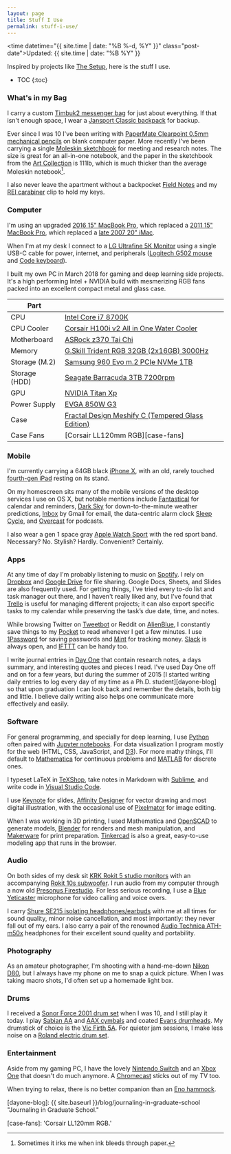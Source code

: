 ```yaml
---
layout: page
title: Stuff I Use
permalink: stuff-i-use/
---
```


<time datetime="{{ site.time | date: "%B %-d, %Y" }}" class="post-date">Updated: {{ site.time | date: "%B %Y" }}</time>

Inspired by projects like [The Setup][the-setup], here is the stuff I use.

* TOC
{:toc}

### What's in my Bag
I carry a custom [Timbuk2 messenger bag][timbuk2] for just about everything.
If that isn't enough space, I wear a [Jansport Classic backpack][jansport] for backup.

<!-- <figure>
	<img class="full" src="/images/stuff-i-use.jpg" alt="Stuff I Use.">
	<figcaption>Apple Pi. Get it?</figcaption>
</figure> -->

Ever since I was 10 I've been writing with [PaperMate Clearpoint 0.5mm mechanical pencils][pencil] on blank computer paper.
More recently I've been carrying a single [Moleskin sketchbook][moleskin-sketch] for meeting and research notes.
The size is great for an all-in-one notebook, and the paper in the sketchbook from the [Art Collection][moleskin-art] is 111lb, which is much thicker than the average Moleskin notebook[^fn-moleskin].

I also never leave the apartment without a backpocket [Field Notes][fieldnotes] and my [REI carabiner][carabiner] clip to hold my keys.

### Computer
I'm using an upgraded [2016 15" MacBook Pro][mbp], which replaced a [2011 15" MacBook Pro][mbp2011], which replaced a [late 2007 20" iMac][imac].

When I'm at my desk I connect to a [LG Ultrafine 5K Monitor][monitor] using a single USB-C cable for power, internet, and peripherals ([Logitech G502 mouse][mouse] and [Code keyboard][keyboard]).

I built my own PC in March 2018 for gaming and deep learning side projects.
It's a high performing Intel + NVIDIA build with mesmerizing RGB fans packed into an excellent compact metal and glass case.

| Part          |             |
| ------------- |-------------|
| CPU           | [Intel Core i7 8700K][cpu] |
| CPU Cooler    | [Corsair H100i v2 All in One Water Cooler][cpu-cooler] |
| Motherboard   | [ASRock z370 Tai Chi][motherboard] |
| Memory        | [G.Skill Trident RGB 32GB (2x16GB) 3000Hz][memory] |
| Storage (M.2) | [Samsung 960 Evo m.2 PCIe NVMe 1TB][storage-m2] |
| Storage (HDD) | [Seagate Barracuda 3TB 7200rpm][storage-hdd] |
| GPU           | [NVIDIA Titan Xp][gpu] |
| Power Supply  | [EVGA 850W G3][power-supply] |
| Case          | [Fractal Design Meshify C (Tempered Glass Edition)][case]|
| Case Fans     | [Corsair LL120mm RGB][case-fans] |

### Mobile
I'm currently carrying a 64GB black [iPhone X][iphone], with an old, rarely touched [fourth-gen iPad][ipad] resting on its stand.

<!-- <figure>
	<img class="iphone" src="/images/iphone.png" alt="My iPhone Homescreen.">
	<figcaption>My old iPhone 6 Homescreen.</figcaption>
</figure> -->

On my homescreen sits many of the mobile versions of the desktop services I use on OS X, but notable mentions include [Fantastical][fantastical] for calendar and reminders, [Dark Sky][darksky] for down-to-the-minute weather predictions, [Inbox][inbox] by Gmail for email, the data-centric alarm clock [Sleep Cycle][sleep-cycle], and [Overcast][overcast] for podcasts.

I also wear a gen 1 space gray [Apple Watch Sport][watch] with the red sport band.
Necessary? No.
Stylish? Hardly.
Convenient? Certainly. 

### Apps
At any time of day I'm probably listening to music on [Spotify][spotify].
I rely on [Dropbox][dropbox] and [Google Drive][drive] for file sharing.
Google Docs, Sheets, and Slides are also frequently used.
For getting things, I've tried every to-do list and task manager out there, and I haven't really liked any, but I've found that [Trello][trello] is useful for managing different projects; it can also export specific tasks to my calendar while preserving the task’s due date, time, and notes. 

While browsing Twitter on [Tweetbot][tweetbot] or Reddit on [AlienBlue][alienblue], I constantly save things to my [Pocket][pocket] to read whenever I get a few minutes.
I use [1Password][1password] for saving passwords and [Mint][mint] for tracking money.
[Slack][slack] is always open, and [IFTTT][ifttt] can be handy too. 

I write journal entries in [Day One][day-one] that contain research notes, a days summary, and interesting quotes and pieces I read.
I've used Day One off and on for a few years, but during the summer of 2015 [I started writing daily entries to log every day of my time as a Ph.D. student][dayone-blog] so that upon graduation I can look back and remember the details, both big and little.
I believe daily writing also helps one communicate more effectively and easily.

### Software
For general programming, and specially for deep learning, I use [Python][python] often paired with [Jupyter notebooks][jupyter].
For data visualization I program mostly for the web (HTML, CSS, JavaScript, and [D3][d3]).
For more mathy things, I'll default to [Mathematica][mathematica] for continuous problems and [MATLAB][matlab] for discrete ones.

I typeset LaTeX in [TeXShop][texshop], take notes in Markdown with [Sublime][sublime], and write code in [Visual Studio Code][vs-code].

I use [Keynote][keynote] for slides, [Affinity Designer][affinity-designer] for vector drawing and most digital illustration, with the occasional use of [Pixelmator][pixelmator] for image editing.

When I was working in 3D printing, I used Mathematica and [OpenSCAD][openscad] to generate models, [Blender][blender] for renders and mesh manipulation, and [Makerware][makerware] for print preparation.
[Tinkercad][tinkercad] is also a great, easy-to-use modeling app that runs in the browser.

### Audio
On both sides of my desk sit [KRK Rokit 5 studio monitors][rokit5] with an accompanying [Rokit 10s subwoofer][rokit10].
I run audio from my computer through a now old [Presonus Firestudio][firestudio]. 
For less serious recording, I use a [Blue Yeticaster][yeti] microphone for video calling and voice overs.

I carry [Shure SE215 isolating headphones/earbuds][shure] with me at all times for sound quality, minor noise cancellation, and most importantly: they never fall out of my ears.
I also carry a pair of the renowned [Audio Technica ATH-m50x][m50x] headphones for their excellent sound quality and portability.

### Photography
As an amateur photographer, I'm shooting with a hand-me-down [Nikon D80][d80], but I always have my phone on me to snap a quick picture.
When I was taking macro shots, I'd often set up a homemade light box.

### Drums
I received a [Sonor Force 2001 drum set][sonor] when I was 10, and I still play it today.
I play [Sabian AA][aa] and [AAX cymbals][aax] and coated [Evans drumheads][evans].
My drumstick of choice is the [Vic Firth 5A][5a].
For quieter jam sessions, I make less noise on a [Roland electric drum set][roland]. 

### Entertainment
Aside from my gaming PC, I have the lovely [Nintendo Switch][switch] and an [Xbox One][xbox] that doesn't do much anymore.
A [Chromecast][chromecast] sticks out of my TV too. 

When trying to relax, there is no better companion than an [Eno hammock][eno].

[timbuk2]: http://www.timbuk2.com "Timbuk2."
[jansport]: http://www.jansport.com/shop/en/jansport-us/backpacks/right-pack-typ7 "Jansport."
[pencil]: http://www.amazon.com/Paper-Mate-Mechanical-Assorted-34666PP/dp/B001PV2KYM/ref=sr_1_5?s=office-products&ie=UTF8&qid=1420268018&sr=1-5&keywords=papermate+mechanical+pencil "Clearpoint Mechanical Pencil."
[fieldnotes]: https://fieldnotesbrand.com/ "Fieled Notes."
[carabiner]: http://www.amazon.com/Metolius-Mini-Carabiner-Black-Wiregate/dp/B003UA09SK/ref=sr_1_fkmr1_1?ie=UTF8&qid=1431720383&sr=8-1-fkmr1&keywords=Metolius+FS+Mini+II+Carabiner "REI Carabiner."
[mbp]: https://support.apple.com/kb/SP749?locale=en_US "2016 MacBook Pro."
[mbp2011]: http://support.apple.com/kb/SP620?viewlocale=en_US&locale=en_US "Early 2011 MacBook Pro."
[imac]: http://support.apple.com/kb/SP28?viewlocale=en_US&locale=en_US "Late 2007 iMac"
[keyboard]: https://codekeyboards.com/ "Code Keyboard."
[mouse]: http://gaming.logitech.com/en-us/product/g502-proteus-spectrum-rgb-gaming-mouse "Logitech g502 Mouse."
[monitor]: http://www.lg.com/us/monitors/lg-27MD5K-5k-uhd-led-monitor?cmpid=2016HEMonitor-SEM-SF-Generic_US_Google_5K-Resolution_k0649&gclid=Cj0KEQiAzZHEBRD0ivi9_pDzgYMBEiQAtvxt-AxENU7EErIavOrcUuzBKDUQiBAa7myVuTdKixQeSGQaAkZQ8P8HAQ "LG UltraFine 5K Monitor."
[iphone]: https://www.apple.com/iphone-x/specs/ "iPhone X."
[ipad]: http://support.apple.com/kb/SP662?viewlocale=en_US&locale=en_US "4th Gen iPad."
[fantastical]: https://flexibits.com/fantastical-iphone "Fantastical."
[darksky]: http://darkskyapp.com "Dark Sky."
[inbox]: https://inbox.google.com "Inbox by Gmail."
[tweetbot]: http://tapbots.com/tweetbot/mac/ "Tweetbot."
[spotify]: https://www.spotify.com/us/ "Spotify."
[dropbox]: https://www.dropbox.com/ "Dropbox."
[trello]: https://trello.com/ "Trello."
[wunderlist]: https://www.wunderlist.com/ "Wunderlist."
[pocket]: https://getpocket.com/ "Pocket."
[evernote]: https://evernote.com "Evernote."
[1password]: https://agilebits.com/onepassword "1Password."
[ifttt]: https://ifttt.com/ "IFTTT."
[mathematica]: http://www.wolfram.com/mathematica/ "Mathematica."
[python]: https://www.python.org "Python."
[matlab]: http://www.mathworks.com/products/matlab/ "MATLAB."
[openscad]: www.openscad.org/ "OpenSCAD."
[blender]: http://www.blender.org "Blender."
[makerware]: http://www.makerbot.com/desktop "Makerware."
[tinkercad]: https://tinkercad.com/ "Tinkercad."
[texshop]: https://tug.org/mactex/ "TeXShop."
[mou]: http://25.io/mou/ "Mou."
[sublime]: http://www.sublimetext.com "Sumblime Text."
[pixelmator]: http://www.pixelmator.com "Pixelmator."
[alfred]: http://www.alfredapp.com "Alfred."
[rokit5]: http://www.krksys.com/krk-studio-monitor-speakers/rokit/rokit-5.html "Rokit 5."
[rokit10]: http://www.krksys.com/krk-subwoofers/10s.html "Rokit 10s."
[firestudio]: http://www.presonus.com/products/FireStudio "Presonus Firestudio."
[shure]: http://www.shure.com/americas/products/earphones-headphones/se-earphones/se215-sound-isolating-earphones "Shure SE215 Earbuds."
[m50x]: https://www.audio-technica.com/cms/headphones/99aff89488ddd6b1/index.html "Audio Technica ATH-M50x."
[yeti]: https://www.bluedesigns.com/products/yeticaster/ "Blue Yeticaster."
[d80]: http://www.nikonusa.com/en/Nikon-Products/Product-Archive/dslr-cameras/D80.html "Nikon D80."
[sonor]: http://us.sonor.com "Sonor Drums."
[aa]: http://sabian.com/cymbals/index/series:aa/language:en "Sabian AA."
[aax]: http://sabian.com/cymbals/index/series:aax/language:en/order:popularity/page:1 "Sabian AAX."
[evans]: www.evansdrumheads.com/ "Evans Drumheads."
[5a]: http://www.vicfirth.com/products/americanclassic.php "Vic Firth 5A."
[roland]: http://www.rolandus.com/products/category/483 "Roland Electric Drums."
[xbox]: http://www.xbox.com/en-US/xbox-one "Xbox One."
[eno]: https://www.eaglesnestoutfittersinc.com/product/DOUBLENEST.html "Eno Hammocks."
[sleep-cycle]: http://www.sleepcycle.com "Sleep Cycle."
[mint]: https://www.mint.com "Mint."
[day-one]: http://dayoneapp.com "Day One."
[the-setup]: https://usesthis.com "The Setup."
[ps]: http://paulstamatiou.com/stuff-i-use/ "Paul Stamatiou."
[watch]: https://support.apple.com/kb/SP717?locale=en_US "Apple Watch Sport."
[moleskin-sketch]: https://store.moleskine.com/usa/notebooks/creativity/sketchbook/p39?lang=en-us&ic=arKvSg%3D%3D "Moleskin Sketchbook."
[the-setup]: https://usesthis.com "The Setup."
[fluid]: http://fluidapp.com "Fluid App."
[overcast]: https://overcast.fm/ "Overcast."
[alienblue]: https://www.reddit.com/r/AlienBlue/ "Alien Blue"
[drive]: drive.google.com/drive/ "Google Drive."
[keynote]: https://www.apple.com/keynote/ "Keynote."
[affinity-designer]: https://affinity.serif.com/en-us/ "Affinity Designer."
[jupyter]: http://jupyter.org/ "Jupyter Notebooks."
[vs-code]: https://code.visualstudio.com/ "Visual Studio Code."
[switch]: https://www.nintendo.com/switch/ "Nintendo Switch."

[moleskin-art]: http://www.moleskine.com/microsites/artcollection "Moleskin Art Collection."

[dayone-blog]: {{ site.baseurl }}/blog/journaling-in-graduate-school "Journaling in Graduate School."

[chromecast]: https://www.google.com/intl/en_us/chromecast/?utm_source=chromecast.com "Chromecast."
[d3]: https://d3js.org/ "D3."
[slack]: https://slack.com/ "Slack."

[cpu]: https://www.intel.com/content/www/us/en/products/processors/core/i7-processors/i7-8700k.html "Intel Core i7 8700K."
[cpu-cooler]: https://www.corsair.com/us/en/Categories/Products/Cooling/Dual-Radiator/Hydro-Series%E2%84%A2-H100i-v2-Extreme-Performance-Liquid-CPU-Cooler/p/CW-9060025-WW 'Corsair H100i v2 All in One Water Cooler.'

[motherboard]: https://www.asrock.com/mb/Intel/Z370%20Taichi/index.asp 'ASRock z370 Tai Chi.'
[memory]: https://www.gskill.com/en/product/f4-3000c14d-32gtzr 'G.Skill Trident RGB 32GB (2x16GB) 3000Hz.'
[storage-m2]: https://www.samsung.com/us/computing/memory-storage/solid-state-drives/ssd-960-evo-m-2-1tb-mz-v6e1t0bw/ 'Samsung 960 Evo m.2 PCIe NVMe 1TB.'
[storage-hdd]: https://www.seagate.com/internal-hard-drives/hdd/barracuda/ 'Seagate Barracuda 3TB 7200rpm.'
[gpu]: https://www.nvidia.com/en-us/titan/titan-xp/ 'NVIDIA Titan Xp.'
[power-supply]: https://www.evga.com/products/product.aspx?pn=220-G3-0850-X1 'EVGA 850W G3.'
[case]: http://www.fractal-design.com/home/product/cases/meshify/meshify-c 'Fractal Design Meshify C (Tempered Glass).'
[case-fans]: 'Corsair LL120mm RGB.'

[^fn-moleskin]: Sometimes it irks me when ink bleeds through paper. 
